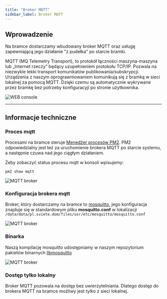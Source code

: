 ```yaml
---
title: "Broker MQTT"
sidebar_label: Broker MQTT
---
```


## Wprowadzenie


Na bramce dostarczamy wbudowany broker MQTT oraz usługę zapewniającą jego działanie "z pudełka" po starcie bramki.

MQTT (MQ Telemetry Transport), to protokół łączności maszyna-maszyna lub „Internet rzeczy” będący uzupełnieniem protokołu TCP/IP. Pozwala na niezwykle lekki transport komunikatów publikowania/subskrypcji.
Urządzenia z naszym oprograwmowaniem komunikują się z bramką w sieci lokalnej za pomocą MQTT. Dzięki czemu są automatycznie wykrywane przez bramkę bez potrzeby konfiguracyji po stronie użytkownika.


![WEB console](/img/en/bramka/mqtt_broker.png)


-----------------------------------------------------
## Informacje techniczne

### Proces mqtt

Procesami na bramce steruje [Menedżer procesów PM2](http://pm2.keymetrics.io/).
PM2 odpowiedzialny jest też za uruchomienie brokera MQTT po starcie systemu, a następnie czuwa nad jego ciągłym działaniem.

Żeby zobaczyć status procesu mqtt w konsoli wpisujemy:

```
pm2 show mqtt
```

![MQTT broker](/img/en/bramka/pm2_mqtt.png)


### Konfiguracja brokera mqtt

Broker, który dostarczamy na bramce to [mosquitto](https://mosquitto.org/), jego konfiguracja znajduje się w standardowym pliku **mosquitto.conf** w lokalizacji
``/data/data/pl.sviete.dom/files/usr/etc/mosquitto/mosquitto.conf``

![MQTT broker](/img/en/bramka/mqtt_config.png)


### Binarka

Naszą kompilację mosquitto udostępniamy w naszym repozytorium pakietów binarnych [libmosquitto](https://bintray.com/sviete/ais/libmosquitto)

![MQTT broker](/img/en/bramka/libmosquitto_binary.png)


### Dostęp tylko lokalny

Broker MQTT pozowala na dostęp bez uwierzytelniania. Dlatego dostęp do brokera MQTT na bramce możliwy jest tylko z sieci lokalnej.
